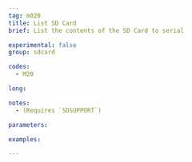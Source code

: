 ```yaml
---
tag: m020
title: List SD Card
brief: List the contents of the SD Card to serial

experimental: false
group: sdcard

codes:
  - M20

long:

notes:
  - (Requires `SDSUPPORT`)

parameters:

examples:

---
```


